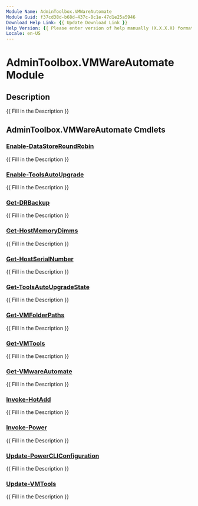 ```yaml
---
Module Name: AdminToolbox.VMWareAutomate
Module Guid: f37cd38d-b68d-437c-8c1e-47d1e25a5946
Download Help Link: {{ Update Download Link }}
Help Version: {{ Please enter version of help manually (X.X.X.X) format }}
Locale: en-US
---
```


# AdminToolbox.VMWareAutomate Module
## Description
{{ Fill in the Description }}

## AdminToolbox.VMWareAutomate Cmdlets
### [Enable-DataStoreRoundRobin](Enable-DataStoreRoundRobin.md)
{{ Fill in the Description }}

### [Enable-ToolsAutoUpgrade](Enable-ToolsAutoUpgrade.md)
{{ Fill in the Description }}

### [Get-DRBackup](Get-DRBackup.md)
{{ Fill in the Description }}

### [Get-HostMemoryDimms](Get-HostMemoryDimms.md)
{{ Fill in the Description }}

### [Get-HostSerialNumber](Get-HostSerialNumber.md)
{{ Fill in the Description }}

### [Get-ToolsAutoUpgradeState](Get-ToolsAutoUpgradeState.md)
{{ Fill in the Description }}

### [Get-VMFolderPaths](Get-VMFolderPaths.md)
{{ Fill in the Description }}

### [Get-VMTools](Get-VMTools.md)
{{ Fill in the Description }}

### [Get-VMwareAutomate](Get-VMwareAutomate.md)
{{ Fill in the Description }}

### [Invoke-HotAdd](Invoke-HotAdd.md)
{{ Fill in the Description }}

### [Invoke-Power](Invoke-Power.md)
{{ Fill in the Description }}

### [Update-PowerCLIConfiguration](Update-PowerCLIConfiguration.md)
{{ Fill in the Description }}

### [Update-VMTools](Update-VMTools.md)
{{ Fill in the Description }}


